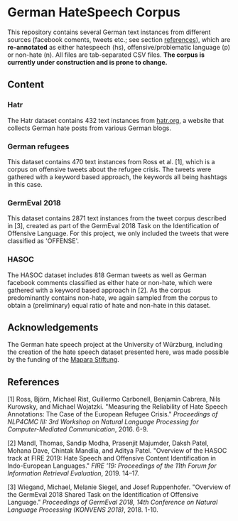 # German HateSpeech Corpus
This repository contains several German text instances from different sources (facebook coments, tweets etc.; see section [references](#References)), which are **re-annotated** as either hatespeech (hs), offensive/problematic language (p) or non-hate (n). All files are tab-separated CSV files. **The corpus is currently under construction and is prone to change.**

## Content

### Hatr
The Hatr dataset contains 432 text instances from [hatr.org](http://hatr.org/), a website that collects German hate posts from various German blogs.

### German refugees

This dataset contains 470 text instances from Ross et al. [1], which is a corpus on offensive tweets about the refugee crisis. The tweets were gathered with a keyword based approach, the keywords all being hashtags in this case.

### GermEval 2018

This dataset contains 2871 text instances from the tweet corpus described in [3], created as part of the GermEval 2018 Task on the Identification of
Offensive Language. For this project, we only included the tweets that were classified as 'OFFENSE'. 

### HASOC

The HASOC dataset includes 818 German tweets as well as German facebook comments classified as either hate or non-hate, which were gathered with a keyword based approach in [2]. As the corpus predominantly contains non-hate, we again sampled from the corpus to obtain a (preliminary) equal ratio of hate and non-hate in this dataset.


## Acknowledgements

The German hate speech project at the University of Würzburg, including the creation of the hate speech dataset presented here, was made possible by the funding of the [Mapara Stiftung](https://stiftungen.bayern.de/stiftung/5827;jsessionid=9DCACF4D2F31F155E6EA1BC2782EF2FC).

## References
<a id="1">[1]</a> 
Ross, Björn, Michael Rist, Guillermo Carbonell, Benjamin Cabrera, Nils Kurowsky, and Michael Wojatzki. "Measuring the Reliability of Hate Speech Annotations: The Case of the European Refugee Crisis." *Proceedings of NLP4CMC III: 3rd Workshop on Natural Language Processing for Computer-Mediated Communication*, 2016. 6-9.

<a id="1">[2]</a> 
Mandl, Thomas, Sandip  Modha, Prasenjit  Majumder, Daksh  Patel, Mohana  Dave, Chintak  Mandlia, and Aditya  Patel. "Overview of the HASOC track at FIRE 2019: Hate Speech and Offensive Content Identification in Indo-European Languages."
*FIRE '19: Proceedings of the 11th Forum for Information Retrieval Evaluation*, 2019. 14–17.

<a id="1">[3]</a> 
Wiegand, Michael, Melanie Siegel, and Josef Ruppenhofer. "Overview of the GermEval 2018 Shared Task on the Identification of Offensive Language."
*Proceedings of GermEval 2018, 14th Conference on Natural Language Processing (KONVENS 2018)*, 2018. 1-10.
